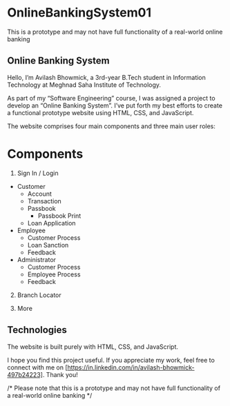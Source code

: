 # OnlineBankingSystem01
This is a prototype and may not have full functionality of a real-world online banking

## Online Banking System
Hello, I’m Avilash Bhowmick, a 3rd-year B.Tech student in Information Technology at Meghnad Saha Institute of Technology.

As part of my “Software Engineering” course, I was assigned a project to develop an “Online Banking System”. I’ve put forth my best efforts to create a functional prototype website using HTML, CSS, and JavaScript.

The website comprises four main components and three main user roles:

# Components

1. Sign In / Login

* Customer
    - Account
    - Transaction
    - Passbook
      + Passbook Print
    - Loan Application
* Employee
    - Customer Process
    - Loan Sanction
    - Feedback
* Administrator
    - Customer Process
    - Employee Process
    - Feedback
2. Branch Locator

3. More

## Technologies
The website is built purely with HTML, CSS, and JavaScript.

I hope you find this project useful. If you appreciate my work, feel free to connect with me on [https://in.linkedin.com/in/avilash-bhowmick-497b24223]. Thank you!

/* Please note that this is a prototype and may not have full functionality of a real-world online banking */

